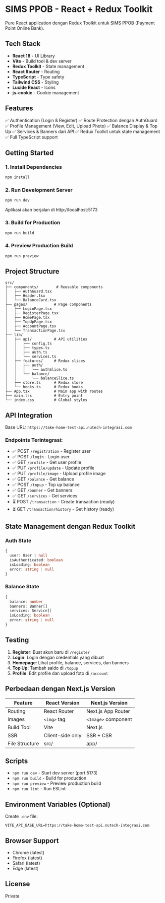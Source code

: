 # SIMS PPOB - React + Redux Toolkit

Pure React application dengan Redux Toolkit untuk SIMS PPOB (Payment Point Online Bank).

## Tech Stack

- **React 18** - UI Library
- **Vite** - Build tool & dev server
- **Redux Toolkit** - State management
- **React Router** - Routing
- **TypeScript** - Type safety
- **Tailwind CSS** - Styling
- **Lucide React** - Icons
- **js-cookie** - Cookie management

## Features

✅ Authentication (Login & Register)
✅ Route Protection dengan AuthGuard
✅ Profile Management (View, Edit, Upload Photo)
✅ Balance Display & Top Up
✅ Services & Banners dari API
✅ Redux Toolkit untuk state management
✅ Full TypeScript support

## Getting Started

### 1. Install Dependencies

```bash
npm install
```

### 2. Run Development Server

```bash
npm run dev
```

Aplikasi akan berjalan di http://localhost:5173

### 3. Build for Production

```bash
npm run build
```

### 4. Preview Production Build

```bash
npm run preview
```

## Project Structure

```
src/
├── components/        # Reusable components
│   ├── AuthGuard.tsx
│   ├── Header.tsx
│   └── BalanceCard.tsx
├── pages/            # Page components
│   ├── LoginPage.tsx
│   ├── RegisterPage.tsx
│   ├── HomePage.tsx
│   ├── TopUpPage.tsx
│   ├── AccountPage.tsx
│   └── TransactionPage.tsx
├── lib/
│   ├── api/          # API utilities
│   │   ├── config.ts
│   │   ├── types.ts
│   │   ├── auth.ts
│   │   └── services.ts
│   ├── features/     # Redux slices
│   │   ├── auth/
│   │   │   └── authSlice.ts
│   │   └── balance/
│   │       └── balanceSlice.ts
│   ├── store.ts      # Redux store
│   └── hooks.ts      # Redux hooks
├── App.tsx           # Main app with routes
├── main.tsx          # Entry point
└── index.css         # Global styles
```

## API Integration

Base URL: `https://take-home-test-api.nutech-integrasi.com`

### Endpoints Terintegrasi:

- ✅ POST `/registration` - Register user
- ✅ POST `/login` - Login user
- ✅ GET `/profile` - Get user profile
- ✅ PUT `/profile/update` - Update profile
- ✅ PUT `/profile/image` - Upload profile image
- ✅ GET `/balance` - Get balance
- ✅ POST `/topup` - Top up balance
- ✅ GET `/banner` - Get banners
- ✅ GET `/services` - Get services
- ⏳ POST `/transaction` - Create transaction (ready)
- ⏳ GET `/transaction/history` - Get history (ready)

## State Management dengan Redux Toolkit

### Auth State
```typescript
{
  user: User | null
  isAuthenticated: boolean
  isLoading: boolean
  error: string | null
}
```

### Balance State
```typescript
{
  balance: number
  banners: Banner[]
  services: Service[]
  isLoading: boolean
  error: string | null
}
```

## Testing

1. **Register**: Buat akun baru di `/register`
2. **Login**: Login dengan credentials yang dibuat
3. **Homepage**: Lihat profile, balance, services, dan banners
4. **Top Up**: Tambah saldo di `/topup`
5. **Profile**: Edit profile dan upload foto di `/account`

## Perbedaan dengan Next.js Version

| Feature | React Version | Next.js Version |
|---------|--------------|-----------------|
| Routing | React Router | Next.js App Router |
| Images | `<img>` tag | `<Image>` component |
| Build Tool | Vite | Next.js |
| SSR | Client-side only | SSR + CSR |
| File Structure | src/ | app/ |

## Scripts

- `npm run dev` - Start dev server (port 5173)
- `npm run build` - Build for production
- `npm run preview` - Preview production build
- `npm run lint` - Run ESLint

## Environment Variables (Optional)

Create `.env` file:

```env
VITE_API_BASE_URL=https://take-home-test-api.nutech-integrasi.com
```

## Browser Support

- Chrome (latest)
- Firefox (latest)
- Safari (latest)
- Edge (latest)

## License

Private
